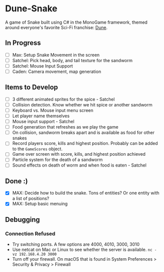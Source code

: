 # Dune-Snake

<!-- TODO ![Gameplay Image](./gameplay.png) -->

A game of Snake built using C# in the MonoGame framework, themed around everyone's favorite Sci-Fi franchise: [Dune](https://www.sfgate.com/sf-culture/article/dune-part-two-review-18678628.php).

<!-- ## Project Description -->

<!-- TODO -->
<!-- Screenshots: -->

## In Progress

- [ ] Max: Setup Snake Movement in the screen
- [ ] Satchel: Pick head, body, and tail texture for the sandworm
- [ ] Satchel: Mouse Input Support
- [ ] Caden: Camera movement, map generation

## Items to Develop

- [ ] 3 different animated sprites for the spice - Satchel
- [ ] Collision detection. Know whether we hit spice or another sandworm
- [ ] Keyboard vs. Mouse input menu screen
- [ ] Let player name themselves
- [ ] Mouse input support - Satchel
- [ ] Food generation that refreshes as we play the game
- [ ] On collision, sandworm breaks apart and is available as food for other snakes
- [ ] Record players score, kills and highest position. Probably can be added to the `GameScores` object.
- [ ] Game over screen with score, kills, and highest position achieved
- [ ] Particle system for the death of a sandworm
- [ ] Sound effects on death of worm and when food is eaten - Satchel

## Done :)

- [x] MAX: Decide how to build the snake. Tons of entities? Or one entity with a list of positions?
- [x] MAX: Setup basic menuing

## Debugging

### Connection Refused

- Try switching ports. A few options are 4000, 4010, 3000, 3010
- Use netcat on Mac or Linux to see whether the server is available.
  `nc -vz 192.168.4.20 3000`
- Turn off your firewall. On macOS that is found in System Preferences > Security & Privacy > Firewall
